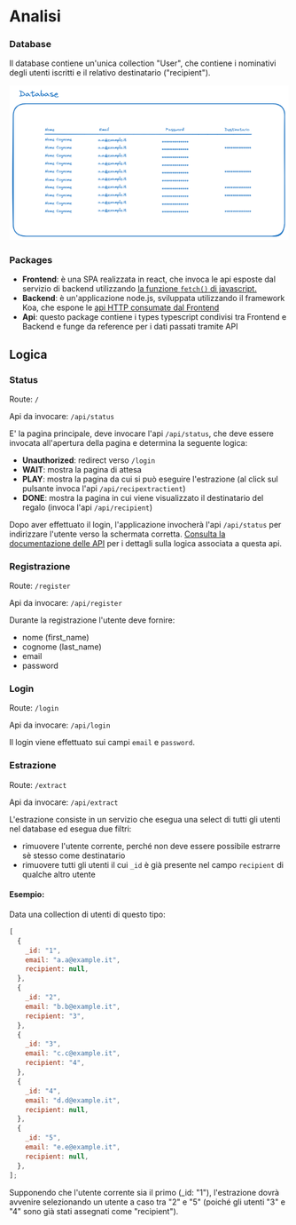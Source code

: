 # Analisi

### Database

Il database contiene un'unica collection "User", che contiene i nominativi degli utenti iscritti e il relativo destinatario ("recipient").

![database](./assets/database.png)

### Packages

- **Frontend**: è una SPA realizzata in react, che invoca le api esposte dal servizio di backend utilizzando [la funzione `fetch()` di javascript.](https://developer.mozilla.org/en-US/docs/Web/API/Fetch_API)
- **Backend**: è un'applicazione node.js, sviluppata utilizzando il framework Koa, che espone le [api HTTP consumate dal Frontend](./api.md)
- **Api**: questo package contiene i types typescript condivisi tra Frontend e Backend e funge da reference per i dati passati tramite API

## Logica

### Status

Route: `/`

Api da invocare: `/api/status`

E' la pagina principale, deve invocare l'api `/api/status`, che deve essere invocata all'apertura della pagina e determina la seguente logica:

- **Unauthorized**: redirect verso `/login`
- **WAIT**: mostra la pagina di attesa
- **PLAY**: mostra la pagina da cui si può eseguire l'estrazione (al click sul pulsante invoca l'api `/api/recipextractient`)
- **DONE**: mostra la pagina in cui viene visualizzato il destinatario del regalo (invoca l'api `/api/recipient`)

Dopo aver effettuato il login, l'applicazione invocherà l'api `/api/status` per indirizzare l'utente verso la schermata corretta. [Consulta la documentazione delle API](./api.md) per i dettagli sulla logica associata a questa api.

### Registrazione

Route: `/register`

Api da invocare: `/api/register`

Durante la registrazione l'utente deve fornire:

- nome (first_name)
- cognome (last_name)
- email
- password

### Login

Route: `/login`

Api da invocare: `/api/login`

Il login viene effettuato sui campi `email` e `password`.

### Estrazione

Route: `/extract`

Api da invocare: `/api/extract`

L'estrazione consiste in un servizio che esegua una select di tutti gli utenti nel database ed esegua due filtri:

- rimuovere l'utente corrente, perché non deve essere possibile estrarre sè stesso come destinatario
- rimuovere tutti gli utenti il cui `_id` è già presente nel campo `recipient` di qualche altro utente

#### Esempio:

Data una collection di utenti di questo tipo:

```js
[
  {
    _id: "1",
    email: "a.a@example.it",
    recipient: null,
  },
  {
    _id: "2",
    email: "b.b@example.it",
    recipient: "3",
  },
  {
    _id: "3",
    email: "c.c@example.it",
    recipient: "4",
  },
  {
    _id: "4",
    email: "d.d@example.it",
    recipient: null,
  },
  {
    _id: "5",
    email: "e.e@example.it",
    recipient: null,
  },
];
```

Supponendo che l'utente corrente sia il primo (\_id: "1"), l'estrazione dovrà avvenire selezionando un utente a caso tra "2" e "5" (poiché gli utenti "3" e "4" sono già stati assegnati come "recipient").
